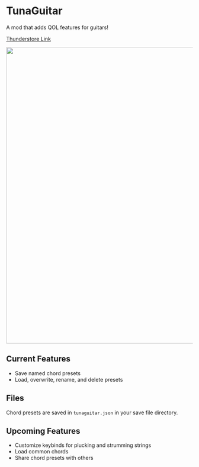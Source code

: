 # TunaGuitar

A mod that adds QOL features for guitars!

[Thunderstore Link](https://thunderstore.io/c/webfishing/p/CertifiedPyro/TunaGuitar/)

<img src="https://github.com/user-attachments/assets/1568a9ee-5146-4b84-a29a-def79d66fbee" width=800>

## Current Features
- Save named chord presets
- Load, overwrite, rename, and delete presets

## Files

Chord presets are saved in `tunaguitar.json` in your save file directory.

## Upcoming Features
- Customize keybinds for plucking and strumming strings
- Load common chords
- Share chord presets with others
